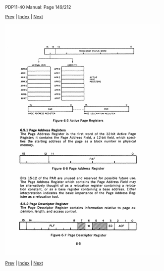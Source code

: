 PDP11-40 Manual: Page 149/212

[Prev](pdp11-40-000148.html) | [Index](index.html) | [Next](pdp11-40-000150.html)

![](pdp11-40-000149.gif)

[Prev](pdp11-40-000148.html) | [Index](index.html) | [Next](pdp11-40-000150.html)

